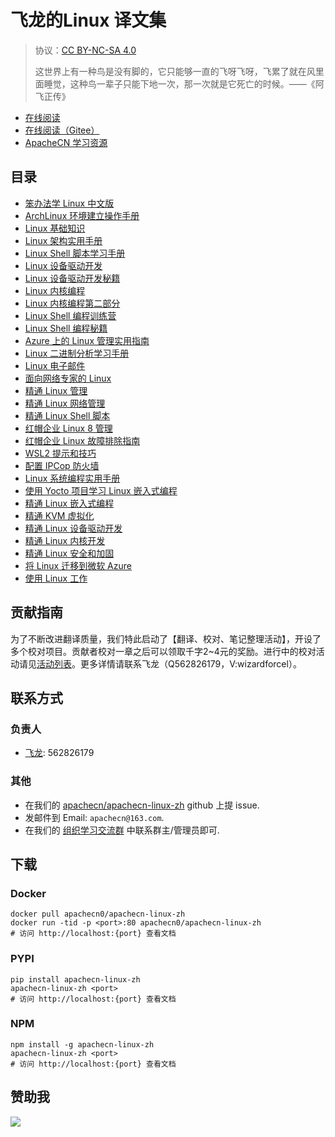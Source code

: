 # 飞龙的Linux 译文集

> 协议：[CC BY-NC-SA 4.0](http://creativecommons.org/licenses/by-nc-sa/4.0/)
> 
> 这世界上有一种鸟是没有脚的，它只能够一直的飞呀飞呀，飞累了就在风里面睡觉，这种鸟一辈子只能下地一次，那一次就是它死亡的时候。——《阿飞正传》

* [在线阅读](https://linux.apachecn.org)
* [在线阅读（Gitee）](https://apachecn.gitee.io/apachecn-linux-zh/)
* [ApacheCN 学习资源](http://docs.apachecn.org/)

## 目录

+   [笨办法学 Linux 中文版](docs/llthw-zh/SUMMARY.md)
+   [ArchLinux 环境建立操作手册](docs/arch-linux-env-setup/SUMMARY.md)
+   [Linux 基础知识](docs/fund-linux/SUMMARY.md)
+   [Linux 架构实用手册](docs/handson-linux-arch/SUMMARY.md)
+   [Linux Shell 脚本学习手册](docs/learn-linux-shell-script/SUMMARY.md)
+   [Linux 设备驱动开发](docs/linux-device-driver-dev/SUMMARY.md)
+   [Linux 设备驱动开发秘籍](docs/linux-device-driver-dev-cb/SUMMARY.md)
+   [Linux 内核编程](docs/linux-kernel-prog/SUMMARY.md)
+   [Linux 内核编程第二部分](docs/linux-kernel-prog-pt2/SUMMARY.md)
+   [Linux Shell 编程训练营](docs/linux-shell-script-bc/SUMMARY.md)
+   [Linux Shell 编程秘籍](docs/linux-shell-script-cb/SUMMARY.md)
+   [Azure 上的 Linux 管理实用指南](docs/handson-linux-admin-azure/SUMMARY.md)
+   [Linux 二进制分析学习手册](docs/learn-linux-bin-anal/SUMMARY.md)
+   [Linux 电子邮件](docs/linux-email/SUMMARY.md)
+   [面向网络专家的 Linux](docs/linux-net-prof/SUMMARY.md)
+   [精通 Linux 管理](docs/master-linux-admin/SUMMARY.md)
+   [精通 Linux 网络管理](docs/master-linux-net-admin/SUMMARY.md)
+   [精通 Linux Shell 脚本](docs/master-linux-shell-script/SUMMARY.md)
+   [红帽企业 Linux 8 管理](docs/rhel8-admin/SUMMARY.md)
+   [红帽企业 Linux 故障排除指南](docs/rhel-troubleshoot-guide/SUMMARY.md)
+   [WSL2 提示和技巧](docs/wsl2-tip-trick-tech/SUMMARY.md)
+   [配置 IPCop 防火墙](docs/conf-ipcop-fw/SUMMARY.md)
+   [Linux 系统编程实用手册](docs/handson-sys-prog-linux/SUMMARY.md)
+   [使用 Yocto 项目学习 Linux 嵌入式编程](docs/learn-emb-linux-yocto-proj/SUMMARY.md)
+   [精通 Linux 嵌入式编程](docs/master-emb-linux-prog/SUMMARY.md)
+   [精通 KVM 虚拟化](docs/master-kvm-virtual/SUMMARY.md)
+   [精通 Linux 设备驱动开发](docs/master-linux-device-driver-dev/SUMMARY.md)
+   [精通 Linux 内核开发](docs/master-linux-kernel-dev/SUMMARY.md)
+   [精通 Linux 安全和加固](docs/master-linux-sec-hard/SUMMARY.md)
+   [将 Linux 迁移到微软 Azure](docs/migrate-linux-ms-azure/SUMMARY.md)
+   [使用 Linux 工作](docs/work-with-linux/SUMMARY.md)

## 贡献指南

为了不断改进翻译质量，我们特此启动了【翻译、校对、笔记整理活动】，开设了多个校对项目。贡献者校对一章之后可以领取千字2\~4元的奖励。进行中的校对活动请见[活动列表](https://home.apachecn.org/#/docs/activity/docs-activity)。更多详情请联系飞龙（Q562826179，V:wizardforcel）。

## 联系方式

### 负责人

* [飞龙](https://github.com/wizardforcel): 562826179

### 其他

*   在我们的 [apachecn/apachecn-linux-zh](https://github.com/apachecn/apachecn-linux-zh) github 上提 issue.
*   发邮件到 Email: `apachecn@163.com`.
*   在我们的 [组织学习交流群](http://www.apachecn.org/organization/348.html) 中联系群主/管理员即可.

## 下载

### Docker

```
docker pull apachecn0/apachecn-linux-zh
docker run -tid -p <port>:80 apachecn0/apachecn-linux-zh
# 访问 http://localhost:{port} 查看文档
```

### PYPI

```
pip install apachecn-linux-zh
apachecn-linux-zh <port>
# 访问 http://localhost:{port} 查看文档
```

### NPM

```
npm install -g apachecn-linux-zh
apachecn-linux-zh <port>
# 访问 http://localhost:{port} 查看文档
```

## 赞助我

![](https://img-blog.csdnimg.cn/20200112005920729.png)
